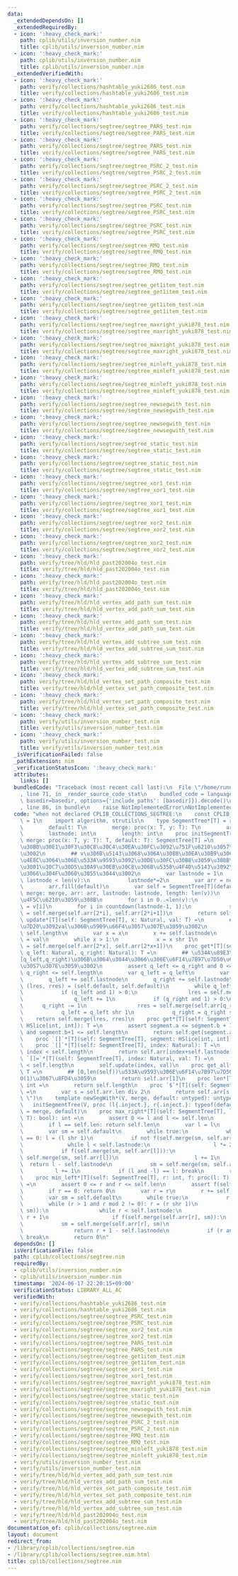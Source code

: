 ```yaml
---
data:
  _extendedDependsOn: []
  _extendedRequiredBy:
  - icon: ':heavy_check_mark:'
    path: cplib/utils/inversion_number.nim
    title: cplib/utils/inversion_number.nim
  - icon: ':heavy_check_mark:'
    path: cplib/utils/inversion_number.nim
    title: cplib/utils/inversion_number.nim
  _extendedVerifiedWith:
  - icon: ':heavy_check_mark:'
    path: verify/collections/hashtable_yuki2686_test.nim
    title: verify/collections/hashtable_yuki2686_test.nim
  - icon: ':heavy_check_mark:'
    path: verify/collections/hashtable_yuki2686_test.nim
    title: verify/collections/hashtable_yuki2686_test.nim
  - icon: ':heavy_check_mark:'
    path: verify/collections/segtree/segtree_PARS_test.nim
    title: verify/collections/segtree/segtree_PARS_test.nim
  - icon: ':heavy_check_mark:'
    path: verify/collections/segtree/segtree_PARS_test.nim
    title: verify/collections/segtree/segtree_PARS_test.nim
  - icon: ':heavy_check_mark:'
    path: verify/collections/segtree/segtree_PSRC_2_test.nim
    title: verify/collections/segtree/segtree_PSRC_2_test.nim
  - icon: ':heavy_check_mark:'
    path: verify/collections/segtree/segtree_PSRC_2_test.nim
    title: verify/collections/segtree/segtree_PSRC_2_test.nim
  - icon: ':heavy_check_mark:'
    path: verify/collections/segtree/segtree_PSRC_test.nim
    title: verify/collections/segtree/segtree_PSRC_test.nim
  - icon: ':heavy_check_mark:'
    path: verify/collections/segtree/segtree_PSRC_test.nim
    title: verify/collections/segtree/segtree_PSRC_test.nim
  - icon: ':heavy_check_mark:'
    path: verify/collections/segtree/segtree_RMQ_test.nim
    title: verify/collections/segtree/segtree_RMQ_test.nim
  - icon: ':heavy_check_mark:'
    path: verify/collections/segtree/segtree_RMQ_test.nim
    title: verify/collections/segtree/segtree_RMQ_test.nim
  - icon: ':heavy_check_mark:'
    path: verify/collections/segtree/segtree_get1item_test.nim
    title: verify/collections/segtree/segtree_get1item_test.nim
  - icon: ':heavy_check_mark:'
    path: verify/collections/segtree/segtree_get1item_test.nim
    title: verify/collections/segtree/segtree_get1item_test.nim
  - icon: ':heavy_check_mark:'
    path: verify/collections/segtree/segtree_maxright_yuki878_test.nim
    title: verify/collections/segtree/segtree_maxright_yuki878_test.nim
  - icon: ':heavy_check_mark:'
    path: verify/collections/segtree/segtree_maxright_yuki878_test.nim
    title: verify/collections/segtree/segtree_maxright_yuki878_test.nim
  - icon: ':heavy_check_mark:'
    path: verify/collections/segtree/segtree_minleft_yuki878_test.nim
    title: verify/collections/segtree/segtree_minleft_yuki878_test.nim
  - icon: ':heavy_check_mark:'
    path: verify/collections/segtree/segtree_minleft_yuki878_test.nim
    title: verify/collections/segtree/segtree_minleft_yuki878_test.nim
  - icon: ':heavy_check_mark:'
    path: verify/collections/segtree/segtree_newsegwith_test.nim
    title: verify/collections/segtree/segtree_newsegwith_test.nim
  - icon: ':heavy_check_mark:'
    path: verify/collections/segtree/segtree_newsegwith_test.nim
    title: verify/collections/segtree/segtree_newsegwith_test.nim
  - icon: ':heavy_check_mark:'
    path: verify/collections/segtree/segtree_static_test.nim
    title: verify/collections/segtree/segtree_static_test.nim
  - icon: ':heavy_check_mark:'
    path: verify/collections/segtree/segtree_static_test.nim
    title: verify/collections/segtree/segtree_static_test.nim
  - icon: ':heavy_check_mark:'
    path: verify/collections/segtree/segtree_xor1_test.nim
    title: verify/collections/segtree/segtree_xor1_test.nim
  - icon: ':heavy_check_mark:'
    path: verify/collections/segtree/segtree_xor1_test.nim
    title: verify/collections/segtree/segtree_xor1_test.nim
  - icon: ':heavy_check_mark:'
    path: verify/collections/segtree/segtree_xor2_test.nim
    title: verify/collections/segtree/segtree_xor2_test.nim
  - icon: ':heavy_check_mark:'
    path: verify/collections/segtree/segtree_xor2_test.nim
    title: verify/collections/segtree/segtree_xor2_test.nim
  - icon: ':heavy_check_mark:'
    path: verify/tree/hld/hld_past202004o_test.nim
    title: verify/tree/hld/hld_past202004o_test.nim
  - icon: ':heavy_check_mark:'
    path: verify/tree/hld/hld_past202004o_test.nim
    title: verify/tree/hld/hld_past202004o_test.nim
  - icon: ':heavy_check_mark:'
    path: verify/tree/hld/hld_vertex_add_path_sum_test.nim
    title: verify/tree/hld/hld_vertex_add_path_sum_test.nim
  - icon: ':heavy_check_mark:'
    path: verify/tree/hld/hld_vertex_add_path_sum_test.nim
    title: verify/tree/hld/hld_vertex_add_path_sum_test.nim
  - icon: ':heavy_check_mark:'
    path: verify/tree/hld/hld_vertex_add_subtree_sum_test.nim
    title: verify/tree/hld/hld_vertex_add_subtree_sum_test.nim
  - icon: ':heavy_check_mark:'
    path: verify/tree/hld/hld_vertex_add_subtree_sum_test.nim
    title: verify/tree/hld/hld_vertex_add_subtree_sum_test.nim
  - icon: ':heavy_check_mark:'
    path: verify/tree/hld/hld_vertex_set_path_composite_test.nim
    title: verify/tree/hld/hld_vertex_set_path_composite_test.nim
  - icon: ':heavy_check_mark:'
    path: verify/tree/hld/hld_vertex_set_path_composite_test.nim
    title: verify/tree/hld/hld_vertex_set_path_composite_test.nim
  - icon: ':heavy_check_mark:'
    path: verify/utils/inversion_number_test.nim
    title: verify/utils/inversion_number_test.nim
  - icon: ':heavy_check_mark:'
    path: verify/utils/inversion_number_test.nim
    title: verify/utils/inversion_number_test.nim
  _isVerificationFailed: false
  _pathExtension: nim
  _verificationStatusIcon: ':heavy_check_mark:'
  attributes:
    links: []
  bundledCode: "Traceback (most recent call last):\n  File \"/home/runner/.local/lib/python3.10/site-packages/onlinejudge_verify/documentation/build.py\"\
    , line 71, in _render_source_code_stat\n    bundled_code = language.bundle(stat.path,\
    \ basedir=basedir, options={'include_paths': [basedir]}).decode()\n  File \"/home/runner/.local/lib/python3.10/site-packages/onlinejudge_verify/languages/nim.py\"\
    , line 86, in bundle\n    raise NotImplementedError\nNotImplementedError\n"
  code: "when not declared CPLIB_COLLECTIONS_SEGTREE:\n    const CPLIB_COLLECTIONS_SEGTREE*\
    \ = 1\n    import algorithm, strutils\n    type SegmentTree*[T] = ref object\n\
    \        default: T\n        merge: proc(x: T, y: T): T\n        arr*: seq[T]\n\
    \        lastnode: int\n        length: int\n    proc initSegmentTree*[T](v: seq[T],\
    \ merge: proc(x: T, y: T): T, default: T): SegmentTree[T] =\n        ## \u30BB\
    \u30B0\u30E1\u30F3\u30C8\u30C4\u30EA\u30FC\u3092\u751F\u6210\u3057\u307E\u3059\
    \u3002\n        ## v\u306B\u5143\u3068\u306A\u308B\u30EA\u30B9\u30C8\u3001merge\u306B\
    \u4E8C\u3064\u306E\u533A\u9593\u3092\u30DE\u30FC\u30B8\u3059\u308B\u95A2\u6570\
    \u3001\u30C7\u30D5\u30A9\u30EB\u30C8\u306B\u5358\u4F4D\u5143\u3092\u4E0E\u3048\
    \u3066\u304F\u3060\u3055\u3044\u3002\n        var lastnode = 1\n        while\
    \ lastnode < len(v):\n            lastnode*=2\n        var arr = newSeq[T](2*lastnode)\n\
    \        arr.fill(default)\n        var self = SegmentTree[T](default: default,\
    \ merge: merge, arr: arr, lastnode: lastnode, length: len(v))\n        #1-indexed\u3067\
    \u4F5C\u6210\u3059\u308B\n        for i in 0..<len(v):\n            self.arr[self.lastnode+i]\
    \ = v[i]\n        for i in countdown(lastnode-1, 1):\n            self.arr[i]\
    \ = self.merge(self.arr[2*i], self.arr[2*i+1])\n        return self\n\n    proc\
    \ update*[T](self: SegmentTree[T], x: Natural, val: T) =\n        ## x\u306E\u8981\
    \u7D20\u3092val\u306B\u5909\u66F4\u3057\u307E\u3059\u3002\n        assert x <\
    \ self.length\n        var x = x\n        x += self.lastnode\n        self.arr[x]\
    \ = val\n        while x > 1:\n            x = x shr 1\n            self.arr[x]\
    \ = self.merge(self.arr[2*x], self.arr[2*x+1])\n    proc get*[T](self: SegmentTree[T],\
    \ q_left: Natural, q_right: Natural): T =\n        ## \u534A\u89E3\u533A\u9593\
    [q_left,q_right)\u306B\u3064\u3044\u3066\u306E\u6F14\u7B97\u7D50\u679C\u3092\u8FD4\
    \u3057\u307E\u3059\u3002\n        assert q_left <= q_right and 0 <= q_left and\
    \ q_right <= self.length\n        var q_left = q_left\n        var q_right = q_right\n\
    \        q_left += self.lastnode\n        q_right += self.lastnode\n        var\
    \ (lres, rres) = (self.default, self.default)\n        while q_left < q_right:\n\
    \            if (q_left and 1) > 0:\n                lres = self.merge(lres, self.arr[q_left])\n\
    \                q_left += 1\n            if (q_right and 1) > 0:\n          \
    \      q_right -= 1\n                rres = self.merge(self.arr[q_right], rres)\n\
    \            q_left = q_left shr 1\n            q_right = q_right shr 1\n    \
    \    return self.merge(lres, rres)\n    proc get*[T](self: SegmentTree[T], segment:\
    \ HSlice[int, int]): T =\n        assert segment.a <= segment.b + 1 and 0 <= segment.a\
    \ and segment.b+1 <= self.length\n        return self.get(segment.a, segment.b+1)\n\
    \    proc `[]`*[T](self: SegmentTree[T], segment: HSlice[int, int]): T = self.get(segment)\n\
    \    proc `[]`*[T](self: SegmentTree[T], index: Natural): T =\n        assert\
    \ index < self.length\n        return self.arr[index+self.lastnode]\n    proc\
    \ `[]=`*[T](self: SegmentTree[T], index: Natural, val: T) =\n        assert index\
    \ < self.length\n        self.update(index, val)\n    proc get_all*[T](self: SegmentTree[T]):\
    \ T =\n        ## [0,len(self))\u533A\u9593\u306E\u6F14\u7B97\u7D50\u679C\u3092\
    O(1)\u3067\u8FD4\u3059\n        return self.arr[1]\n    proc len*[T](self: SegmentTree[T]):\
    \ int =\n        return self.length\n    proc `$`*[T](self: SegmentTree[T]): string\
    \ =\n        var s = self.arr.len div 2\n        return self.arr[s..<s+self.len].join(\"\
    \ \")\n    template newSegWith*(V, merge, default: untyped): untyped =\n     \
    \   initSegmentTree(V, proc (l{.inject.}, r{.inject.}: typeof(default)): typeof(default)\
    \ = merge, default)\n    proc max_right*[T](self: SegmentTree[T], l: int, f: proc(l:\
    \ T): bool): int =\n        assert 0 <= l and l <= self.len\n        assert f(self.default)\n\
    \        if l == self.len: return self.len\n        var l = l\n        l += self.lastnode\n\
    \        var sm = self.default\n        while true:\n            while l mod 2\
    \ == 0: l = (l shr 1)\n            if not f(self.merge(sm, self.arr[l])):\n  \
    \              while l < self.lastnode:\n                    l *= 2\n        \
    \            if f(self.merge(sm, self.arr[l])):\n                        sm =\
    \ self.merge(sm, self.arr[l])\n                        l += 1\n              \
    \  return l - self.lastnode\n            sm = self.merge(sm, self.arr[l])\n  \
    \          l += 1\n            if (l and -l) == l: break\n        return self.len\n\
    \    proc min_left*[T](self: SegmentTree[T], r: int, f: proc(l: T): bool): int\
    \ =\n        assert 0 <= r and r <= self.len\n        assert f(self.default)\n\
    \        if r == 0: return 0\n        var r = r\n        r += self.lastnode\n\
    \        var sm = self.default\n        while true:\n            r -= 1\n    \
    \        while (r > 1 and r mod 2 != 0): r = (r shr 1)\n            if not f(self.merge(self.arr[r],\
    \ sm)):\n                while r < self.lastnode:\n                    r = 2 *\
    \ r + 1\n                    if f(self.merge(self.arr[r], sm)):\n            \
    \            sm = self.merge(self.arr[r], sm)\n                        r -= 1\n\
    \                return r + 1 - self.lastnode\n            if (r and -r) == r:\
    \ break\n        return 0\n"
  dependsOn: []
  isVerificationFile: false
  path: cplib/collections/segtree.nim
  requiredBy:
  - cplib/utils/inversion_number.nim
  - cplib/utils/inversion_number.nim
  timestamp: '2024-06-17 22:20:15+09:00'
  verificationStatus: LIBRARY_ALL_AC
  verifiedWith:
  - verify/collections/hashtable_yuki2686_test.nim
  - verify/collections/hashtable_yuki2686_test.nim
  - verify/collections/segtree/segtree_PSRC_test.nim
  - verify/collections/segtree/segtree_PSRC_test.nim
  - verify/collections/segtree/segtree_xor2_test.nim
  - verify/collections/segtree/segtree_xor2_test.nim
  - verify/collections/segtree/segtree_PARS_test.nim
  - verify/collections/segtree/segtree_PARS_test.nim
  - verify/collections/segtree/segtree_get1item_test.nim
  - verify/collections/segtree/segtree_get1item_test.nim
  - verify/collections/segtree/segtree_xor1_test.nim
  - verify/collections/segtree/segtree_xor1_test.nim
  - verify/collections/segtree/segtree_maxright_yuki878_test.nim
  - verify/collections/segtree/segtree_maxright_yuki878_test.nim
  - verify/collections/segtree/segtree_static_test.nim
  - verify/collections/segtree/segtree_static_test.nim
  - verify/collections/segtree/segtree_newsegwith_test.nim
  - verify/collections/segtree/segtree_newsegwith_test.nim
  - verify/collections/segtree/segtree_PSRC_2_test.nim
  - verify/collections/segtree/segtree_PSRC_2_test.nim
  - verify/collections/segtree/segtree_RMQ_test.nim
  - verify/collections/segtree/segtree_RMQ_test.nim
  - verify/collections/segtree/segtree_minleft_yuki878_test.nim
  - verify/collections/segtree/segtree_minleft_yuki878_test.nim
  - verify/utils/inversion_number_test.nim
  - verify/utils/inversion_number_test.nim
  - verify/tree/hld/hld_vertex_add_path_sum_test.nim
  - verify/tree/hld/hld_vertex_add_path_sum_test.nim
  - verify/tree/hld/hld_vertex_set_path_composite_test.nim
  - verify/tree/hld/hld_vertex_set_path_composite_test.nim
  - verify/tree/hld/hld_vertex_add_subtree_sum_test.nim
  - verify/tree/hld/hld_vertex_add_subtree_sum_test.nim
  - verify/tree/hld/hld_past202004o_test.nim
  - verify/tree/hld/hld_past202004o_test.nim
documentation_of: cplib/collections/segtree.nim
layout: document
redirect_from:
- /library/cplib/collections/segtree.nim
- /library/cplib/collections/segtree.nim.html
title: cplib/collections/segtree.nim
---
```

